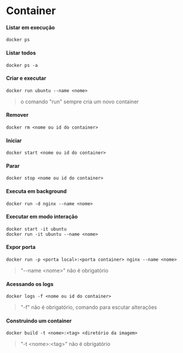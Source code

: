 # Container

#### Listar em execução

```batch
docker ps
```

#### Listar todos

```batch
docker ps -a
```

#### Criar e executar

```batch
docker run ubuntu --name <nome>
```
> o comando "run" sempre cria um novo container

#### Remover

```batch
docker rm <nome ou id do container>
```

#### Iniciar

```batch
docker start <nome ou id do container>
```

#### Parar

```batch
docker stop <nome ou id do container>
```

#### Executa em background

```batch
docker run -d nginx --name <nome>
```

#### Executar em modo interação

```batch
docker start -it ubuntu
docker run -it ubuntu --name <nome>
```

#### Expor porta

```batch
docker run -p <porta local>:<porta container> nginx --name <nome>
```

> "--name \<nome>" não é obrigatório

#### Acessando os logs

```batch
docker logs -f <nome ou id do container>
```

> "-f" não é obrigatório, comando para escutar alterações

#### Construindo um container

```batch
docker build -t <nome>:<tag> <diretório da imagem>
```
> "-t \<nome>:\<tag>" não é obrigatório